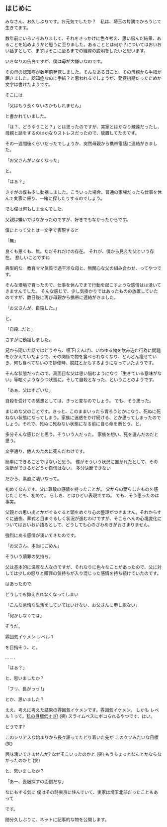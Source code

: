 ## はじめに

みなさん、お久しぶりです。お元気でしたか？　私は、埼玉の片隅でかろうじて生きてます。

数年前にいろいろありまして、それをきっかけに色々考え、思い悩んだ結果、あることを始めようかと思うに至りました。あることとは何か？についてはおいおい話すとして、まずはそこに至るまでの経緯の説明をしたいと思います。

いきなりの告白ですが、僕は母が大嫌いなのです。

その母の認知症が数年前発覚しました。そんなある日こと、その母親から手紙が届きました。認知症なのに手紙？と思われるでしょうが、発覚初期だったためか文字は書けたようです。

そこには

「父はもう長くないのかもしれません」

と書かれていました。

「は？、どうゆうこと？」とは思ったのですが、実家とはかなり疎遠だったし、母親と話をするのはかなりストレスだったので、放置してたのです。

その一週間後くらいだったでしょうか、突然母親から携帯電話に連絡がきました。

「お父さんがいなくなった」

と。

「はぁ？」

さすがの僕も少し動揺しました。こういった場合、普通の家族だったら仕事を休んで実家に帰り、一緒に探したりするのでしょう。

でも僕は何もしませんでした。

父親は嫌いではなかったのですが、好きでもなかったからです。

僕にとって父とは一文字で表現すると

「無」

良くも悪くも、無。ただそれだけの存在。
それが、僕から見えた父という存在。
悲しいことですね

典型的な　教育ママ気質で過干渉な母と、無関心な父の組み合わせ、ってやつです。

そんな環境で育ったので、仕事を休んでまで行動を起こすような感情はは湧いてきませんでした。
そんな感じで、少し気掛かりではあったものの放置していたのですが、数日後に再び母親から携帯に連絡がきました。

「お父さんが、自殺した。」

と。

「自殺...だと」

さすがに動揺しました。

兄から聞いた話ではどうやら、嚥下(えんげ)、いわゆる物を飲み込む行為に問題をかかえていたようで、その関係で物を食べられなくなり、どんどん痩せていき、何も食べてないので排便時、脱肛とかもするようになっていたようです。

そんな状態だったので、真面目な父は思い悩むようになり「生きている意味がない」等呟くようなうつ状態に。そして自殺となった、ということのようです。

「あぁ、父はすごいな」

自殺を受けての感想としては、きっと変なのでしょう。
でも、そう思った。

まじめな父のことです。きっと、このままいったら胃ろうとかになり、死ぬに死ねない状態になってしまう。家族に迷惑をかけ続ける、とか思ってしまったのでしょう。それで、死ぬに死ねない状態になる前に自ら命を断とう、と。

多分そんな感じだと思う。そういう人だった。
家族を想い、死を選んだのだと思う。

文字通り、他人のために死んだわけです。

簡単にできることではないと思う。
僕がそういう状況に置かれたとして、その決断ができるかどうか自信はない。
多分決断できない

だから、素直に凄いなって。

初めてなんです、父に尊敬の感情を持ったことが。
父からの愛らしきものを感じたことも、初めて。
らしき、とはひどい表現ですね。
でも、そう思ったのは事実。

父親との思い出とかがぐるぐると頭をめぐり心の整理がつきません。それからすぐに通夜、葬式と目まぐるしく状況が進むわけですが、そこらへんの心境変化についてはおいおい語るとして、どうしても心のざわめきがおさまりません。

強烈にある感情が湧いてきたのです。

「お父さん、本当にごめん」

そういう贖罪の気持ち。

父は基本的に温厚な人なのですが、それなりに色々なことがあったので、父に対しては少しの怒りと贖罪の気持ちが入り混じった感情を持ち続けていたのです。

はあったので

どうしても抑えきれなくなってしまい

「こんな怠惰な生活をしていてはいけない、お父さんに申し訳ない」

「何かしなくては」

そうだ。

雰囲気イケメン レベル 1

を目指そう、と。

...
..
.

「はぁ？」

と、思いましたか？

「フリ、長がっっ !」

とか、思いました？

ええ、考えに考えた結果の雰囲気イケメンです。雰囲気イケメン。
しかも レベル 1 って。[私の目標低すぎ!](https://www.pakutaso.com/20120435114post-1411.html) (笑)
スライムベスにボコられるやつです、はい。

どうです?

このシリアスな始まりから長々語ってたどり着いた先が このクソみたいな目標 (笑)

興味湧いてきませんか? なぜそこいったのかと (笑)
もうちょっとなんとかならなかったのかと (笑)

と、思いましたか？

「あー、喪服探すの面倒だな」

なにもする気に
僕はその時東京に住んでいて、実家は埼玉北部だったこともあって

です。

随分久しぶりに、ネットに記事的な物を公開します。
